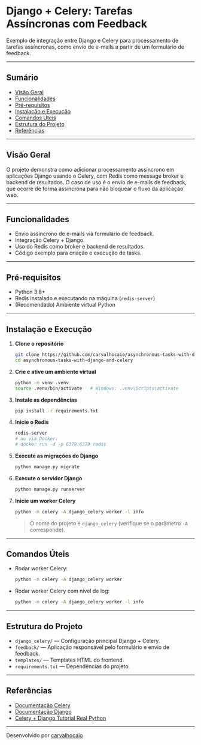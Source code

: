 # Django + Celery: Tarefas Assíncronas com Feedback

Exemplo de integração entre Django e Celery para processamento de tarefas assíncronas, como envio de e-mails a partir de um formulário de feedback.

---

## Sumário

- [Visão Geral](#visão-geral)
- [Funcionalidades](#funcionalidades)
- [Pré-requisitos](#pré-requisitos)
- [Instalação e Execução](#instalação-e-execução)
- [Comandos Úteis](#comandos-úteis)
- [Estrutura do Projeto](#estrutura-do-projeto)
- [Referências](#referências)

---

## Visão Geral

O projeto demonstra como adicionar processamento assíncrono em aplicações Django usando o Celery, com Redis como message broker e backend de resultados. O caso de uso é o envio de e-mails de feedback, que ocorre de forma assíncrona para não bloquear o fluxo da aplicação web.

---

## Funcionalidades

- Envio assíncrono de e-mails via formulário de feedback.
- Integração Celery + Django.
- Uso do Redis como broker e backend de resultados.
- Código exemplo para criação e execução de tasks.

---

## Pré-requisitos

- Python 3.8+
- Redis instalado e executando na máquina (`redis-server`)
- (Recomendado) Ambiente virtual Python

---

## Instalação e Execução

1. **Clone o repositório**
   ```sh
   git clone https://github.com/carvalhocaio/asynchronous-tasks-with-django-and-celery.git
   cd asynchronous-tasks-with-django-and-celery
   ```

2. **Crie e ative um ambiente virtual**
   ```sh
   python -m venv .venv
   source .venv/bin/activate   # Windows: .venv\Scripts\activate
   ```

3. **Instale as dependências**
   ```sh
   pip install -r requirements.txt
   ```

4. **Inicie o Redis**
   ```sh
   redis-server
   # ou via Docker:
   # docker run -d -p 6379:6379 redis
   ```

5. **Execute as migrações do Django**
   ```sh
   python manage.py migrate
   ```

6. **Execute o servidor Django**
   ```sh
   python manage.py runserver
   ```

7. **Inicie um worker Celery**
   ```sh
   python -m celery -A django_celery worker -l info
   ```
   > O nome do projeto é `django_celery` (verifique se o parâmetro `-A` corresponde).

---

## Comandos Úteis

- Rodar worker Celery:
  ```sh
  python -m celery -A django_celery worker
  ```
- Rodar worker Celery com nível de log:
  ```sh
  python -m celery -A django_celery worker -l info
  ```

---

## Estrutura do Projeto

- `django_celery/` — Configuração principal Django + Celery.
- `feedback/` — Aplicação responsável pelo formulário e envio de feedback.
- `templates/` — Templates HTML do frontend.
- `requirements.txt` — Dependências do projeto.

---

## Referências

- [Documentação Celery](https://docs.celeryq.dev/en/stable/)
- [Documentação Django](https://docs.djangoproject.com/)
- [Celery + Django Tutorial Real Python](https://realpython.com/asynchronous-tasks-with-django-and-celery/)

---

Desenvolvido por [carvalhocaio](https://github.com/carvalhocaio)
